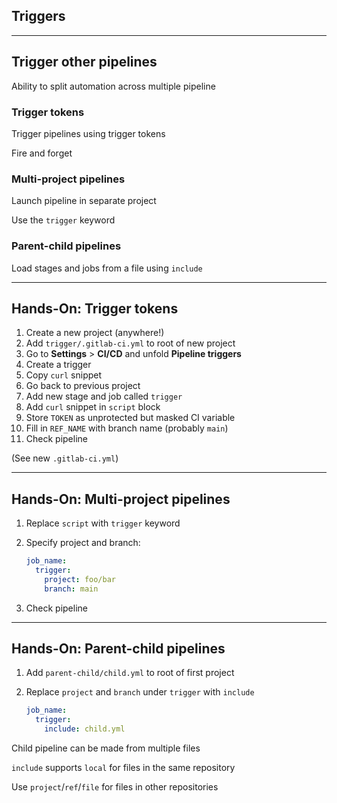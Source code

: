 <!-- .slide: id="gitlab_triggers" class="vertical-center" -->

<i class="fa-duotone fa-play fa-8x fa-duotone-colors" style="float: right; color: grey;"></i>

## Triggers

---

## Trigger other pipelines

Ability to split automation across multiple pipeline

### Trigger tokens

Trigger pipelines using trigger tokens [](https://docs.gitlab.com/ee/ci/triggers/)

Fire and forget

### Multi-project pipelines

Launch pipeline in separate project [](https://docs.gitlab.com/ee/ci/pipelines/multi_project_pipelines.html)

Use the `trigger` keyword [](https://docs.gitlab.com/ee/ci/yaml/index.html#trigger)

### Parent-child pipelines

Load stages and jobs from a file using `include` [](https://docs.gitlab.com/ee/ci/pipelines/parent_child_pipelines.html)

---

## Hands-On: Trigger tokens

1. Create a new project (anywhere!)
1. Add `trigger/.gitlab-ci.yml` to root of new project
1. Go to **Settings** > **CI/CD** and unfold **Pipeline triggers**
1. Create a trigger
1. Copy `curl` snippet
1. Go back to previous project
1. Add new stage and job called `trigger`
1. Add `curl` snippet in `script` block
1. Store `TOKEN` as unprotected but masked CI variable [<i class="fa-solid fa-arrow-right-to-bracket"></i>](#/gitlab_ci_variable)
1. Fill in `REF_NAME` with branch name (probably `main`)
1. Check pipeline

(See new `.gitlab-ci.yml`)

---

## Hands-On: Multi-project pipelines

1. Replace `script` with `trigger` keyword
1. Specify project and branch:

    ```yaml
    job_name:
      trigger:
        project: foo/bar
        branch: main
    ```

1. Check pipeline

---

## Hands-On: Parent-child pipelines

1. Add `parent-child/child.yml` to root of first project
1. Replace `project` and `branch` under `trigger` with `include` [<i class="fa-solid fa-arrow-right-to-bracket"></i>](#/gitlab_templates)

    ```yaml
    job_name:
      trigger:
        include: child.yml
    ```

Child pipeline can be made from multiple files

`include` supports `local` for files in the same repository

Use `project`/`ref`/`file` for files in other repositories

